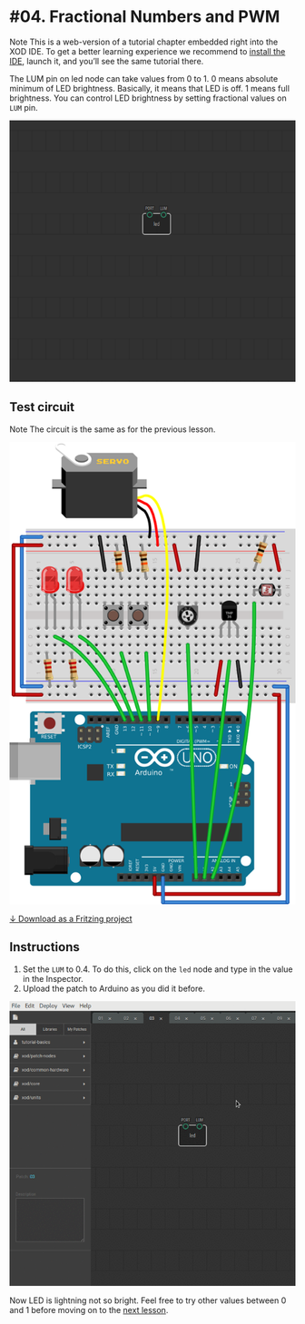 
# #04. Fractional Numbers and PWM

<div class="ui segment">
<span class="ui ribbon label">Note</span>
This is a web-version of a tutorial chapter embedded right into the XOD IDE.
To get a better learning experience we recommend to
<a href="../install/">install the IDE</a>, launch it, and you’ll see the
same tutorial there.
</div>

The LUM pin on led node can take values from 0 to 1. 0 means absolute minimum
of LED brightness. Basically, it means that LED is off. 1 means full
brightness. You can control LED brightness by setting fractional values on
`LUM` pin.

![Patch](./patch.png)

## Test circuit

<div class="ui segment">
<span class="ui ribbon label">Note</span>
The circuit is the same as for the previous lesson.
</div>

![Circuit](./circuit.fz.png)

[↓ Download as a Fritzing project](./circuit.fzz)

## Instructions

1. Set the `LUM` to 0.4. To do this, click on the `led` node and type in the value
   in the Inspector.
2. Upload the patch to Arduino as you did it before.

![Inspector](./inspector.gif)

Now LED is lightning not so bright. Feel free to try other values between 0 and
1 before moving on to the [next lesson](../05-wiring).
